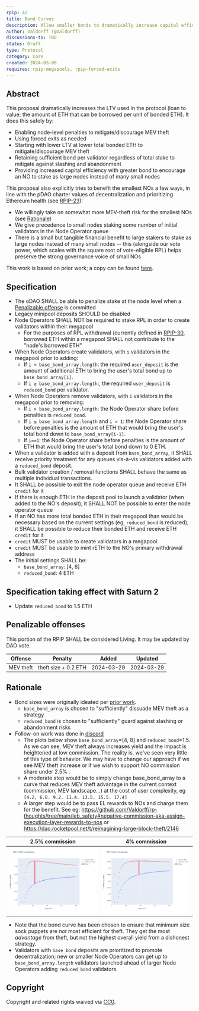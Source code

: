 ```yaml
---
rpip: 42
title: Bond Curves
description: Allow smaller bonds to dramatically increase capital efficiency
author: Valdorff (@Valdorff)
discussions-to: TBD
status: Draft
type: Protocol
category: Core
created: 2024-03-08
requires: rpip-megapools, rpip-forced-exits
---
```


## Abstract
This proposal dramatically increases the LTV used in the protocol (loan to value; the amount of ETH that can be borrowed per unit of bonded ETH). It does this safely by:
- Enabling node-level penalties to mitigate/discourage MEV theft
- Using forced exits as needed
- Starting with lower LTV at lower total bonded ETH to mitigate/discourage MEV theft
- Retaining sufficient bond per validator regardless of total stake to mitigate against slashing and abandonment 
- Providing increased capital efficiency with greater bond to encourage an NO to stake as large nodes instead of many small nodes

This proposal also explicitly tries to benefit the smallest NOs a few ways, in line with the pDAO charter values of decentralization and prioritizing Ethereum health (see [RPIP-23](./RPIP-23.md)):
- We willingly take on somewhat more MEV-theft risk for the smallest NOs (see [Rationale](#rationale))
- We give precedence to small nodes staking some number of initial validators in the Node Operator queue 
- There is a small but tangible financial benefit to large stakers to stake as large nodes instead of many small nodes -- this (alongside our vote power, which scales with the square root of vote-eligible RPL) helps preserve the strong governance voice of small NOs



This work is based on prior work; a copy can be found [here](../assets/rpip-42/bond_curves.md).

## Specification
- The oDAO SHALL be able to penalize stake at the node level when a [Penalizable offense](#penalizable-offenses) is committed
- Legacy minipool deposits SHOULD be disabled
- Node Operators SHALL NOT be required to stake RPL in order to create validators within their megapool
  - For the purposes of RPL withdrawal (currently defined in [RPIP-30](./RPIP-30.md), borrowed ETH within a megapool SHALL not contribute to the "node's borrowed ETH" 
- When Node Operators create validators, with `i` validators in the megapool prior to adding:
  - If `i < base_bond_array.length`: the required `user_deposit` is the amount of additional ETH to bring the user's total bond up to `base_bond_array[i]`.
  - If `i ≥ base_bond_array.length`:, the required `user_deposit` is `reduced_bond` per validator.
- When Node Operators remove validators, with `i` validators in the megapool prior to removing:
  - If `i > base_bond_array.length`: the Node Operator share before penalties is `reduced_bond`.
  - If `i ≤ base_bond_array.length` and `i > 1`: the Node Operator share before penalties is the amount of ETH that would bring the user's total bond down to `base_bond_array[i-1]`.
  - If `i==1`: the Node Operator share before penalties is the amount of ETH that would bring the user's total bond down to 0 ETH.
- When a validator is added with a deposit from `base_bond_array`, it SHALL receive priority treatment for any queues vis-à-vis validators added with a `reduced_bond` deposit.
- Bulk validator creation / removal functions SHALL behave the same as multiple individual transactions.
- It SHALL be possible to exit the node operator queue and receive ETH `credit` for it
- If there is enough ETH in the deposit pool to launch a validator (when added to the NO's deposit), it SHALL NOT be possible to enter the node operator queue
- If an NO has more total bonded ETH in their megapool than would be necessary based on the current settings (eg, `reduced_bond` is reduced), it SHALL be possible to reduce their bonded ETH and receive ETH `credit` for it
- `credit` MUST be usable to create validators in a megapool
- `credit` MUST be usable to mint rETH to the NO's primary withdrawal address 
- The initial settings SHALL be:
  - `base_bond_array`: [4, 8]
  - `reduced_bond`: 4 ETH

## Specification taking effect with Saturn 2
- Update `reduced_bond` to 1.5 ETH


## Penalizable offenses
This portion of the RPIP SHALL be considered Living. It may be updated by DAO vote.

| Offense   | Penalty              | Added      | Updated    |
|-----------|----------------------|------------|------------|
| MEV theft | theft size + 0.2 ETH | 2024-03-29 | 2024-03-29 |

## Rationale
- Bond sizes were originally ideated per [prior work](../assets/rpip-42/bond_curves.md).
  - `base_bond_array` is chosen to "sufficiently" dissuade MEV theft as a strategy
  - `reduced_bond` is chosen to "sufficiently" guard against slashing or abandonment risks
- Follow-on work was done in [discord](https://discord.com/channels/405159462932971535/1228753782402318427/1228914436924772352)
  - The plots below show `base_bond_array`=[4, 8] and `reduced_bond`=1.5. As we can see, MEV theft always increases yield and the impact is heightened at low commission. The reality is, we've seen very little of this type of behavior. We may have to change our approach if we see MEV theft increase or if we wish to support NO commission share under 2.5% .
  - A moderate step would be to simply change base_bond_array to a curve that reduces MEV theft advantage in the current context (commission, MEV landscape...) at the cost of user complexity, eg `[4.2, 6.8. 9.2. 11.4. 13.5. 15.5. 17.4]`
  - A larger step would be to pass EL rewards to NOs and charge them for the benefit. See eg: <https://github.com/Valdorff/rp-thoughts/tree/main/leb_safety#negative-commission-aka-assign-execution-layer-rewards-to-nos> or <https://dao.rocketpool.net/t/reimagining-large-block-theft/2146>

| 2.5% commission                                 | 4% commission                                |
|-------------------------------------------------|----------------------------------------------|
| ![img.png](../assets/rpip-42/theft_2.5pct.png)  | ![img.png](../assets/rpip-42/theft_4pct.png) |

- Note that the bond curve has been chosen to ensure that minimum size sock puppets are _not_ most efficient for theft. They get the most _advantage_ from theft, but not the highest overall yield from a dishonest strategy.
- Validators with `base_bond` deposits are prioritized to promote decentralization; new or smaller Node Operators can get up to `base_bond_array.length` validators launched ahead of larger Node Operators adding `reduced_bond` validators.

## Copyright
Copyright and related rights waived via [CC0](https://creativecommons.org/publicdomain/zero/1.0/).
